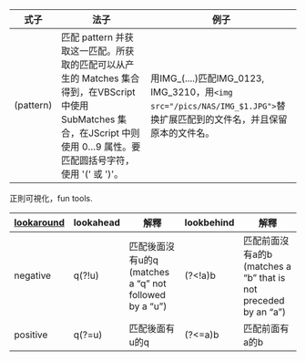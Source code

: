 | 式子 | 法子 | 例子 |
| -- | -- | -- |
| (pattern) | 匹配 pattern 并获取这一匹配。所获取的匹配可以从产生的 Matches 集合得到，在VBScript 中使用 SubMatches 集合，在JScript 中则使用 $0…$9 属性。要匹配圆括号字符，使用 '\(' 或 '\)'。 | 用IMG\_\(....\)匹配IMG\_0123, IMG\_3210，用`<img src="/pics/NAS/IMG_$1.JPG">`替换扩展匹配到的文件名，并且保留原本的文件名。 |

正則可視化，fun tools.


| [lookaround](https://www.regular-expressions.info/lookaround.html) | lookahead |  解釋 | lookbehind | 解釋 |
| -- | -- | -- | -- | -- |
| negative | q(?!u) | 匹配後面沒有u的q (matches a “q” not followed by a “u”) | (?<!a)b | 匹配前面沒有a的b (matches a “b” that is not preceded by an “a”) |
| positive | q(?=u) | 匹配後面有u的q | (?<=a)b | 匹配前面有a的b |